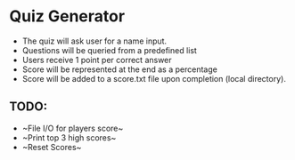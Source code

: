 # Quiz Generator

- The quiz will ask user for a name input.
- Questions will be queried from a predefined list
- Users receive 1 point per correct answer
- Score will be represented at the end as a percentage
- Score will be added to a score.txt file upon completion (local directory).


## TODO:
- ~File I/O for players score~
- ~Print top 3 high scores~
- ~Reset Scores~
